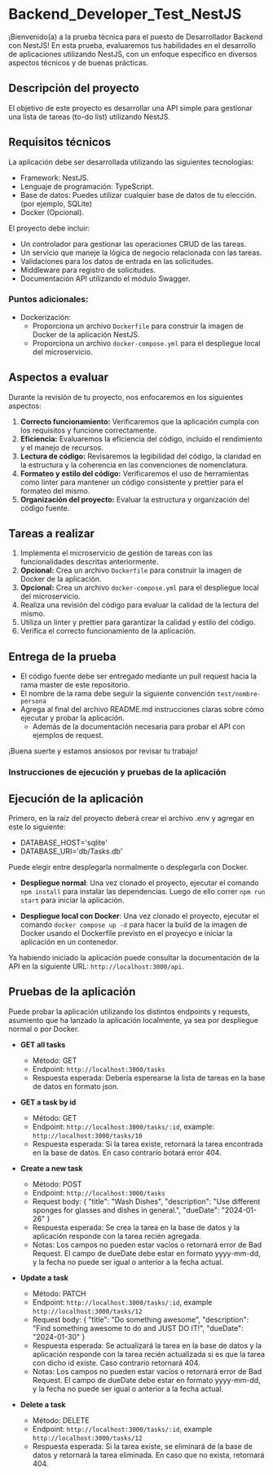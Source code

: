 # Backend_Developer_Test_NestJS

¡Bienvenido(a) a la prueba técnica para el puesto de Desarrollador Backend con NestJS! En esta prueba, evaluaremos tus habilidades en el desarrollo de aplicaciones utilizando NestJS, con un enfoque específico en diversos aspectos técnicos y de buenas prácticas.

## Descripción del proyecto

El objetivo de este proyecto es desarrollar una API simple para gestionar una lista de tareas (to-do list) utilizando NestJS.

## Requisitos técnicos

La aplicación debe ser desarrollada utilizando las siguientes tecnologías:

- Framework: NestJS.
- Lenguaje de programación: TypeScript.
- Base de datos: Puedes utilizar cualquier base de datos de tu elección. (por ejemplo, SQLite)
- Docker (Opcional).

El proyecto debe incluir:

- Un controlador para gestionar las operaciones CRUD de las tareas.
- Un servicio que maneje la lógica de negocio relacionada con las tareas.
- Validaciones para los datos de entrada en las solicitudes.
- Middleware para registro de solicitudes.
- Documentación API utilizando el módulo Swagger.

### Puntos adicionales:

- Dockerización:
  - Proporciona un archivo `Dockerfile` para construir la imagen de Docker de la aplicación NestJS.
  - Proporciona un archivo `docker-compose.yml` para el despliegue local del microservicio.

## Aspectos a evaluar

Durante la revisión de tu proyecto, nos enfocaremos en los siguientes aspectos:

1. **Correcto funcionamiento:** Verificaremos que la aplicación cumpla con los requisitos y funcione correctamente.
2. **Eficiencia:** Evaluaremos la eficiencia del código, incluido el rendimiento y el manejo de recursos.
3. **Lectura de código:** Revisaremos la legibilidad del código, la claridad en la estructura y la coherencia en las convenciones de nomenclatura.
4. **Formateo y estilo del código:** Verificaremos el uso de herramientas como linter para mantener un código consistente y prettier para el formateo del mismo.
5. **Organización del proyecto:** Evaluar la estructura y organización del código fuente.

## Tareas a realizar

1. Implementa el microservicio de gestión de tareas con las funcionalidades descritas anteriormente.
2. **Opcional:** Crea un archivo `Dockerfile` para construir la imagen de Docker de la aplicación.
3. **Opcional:** Crea un archivo `docker-compose.yml` para el despliegue local del microservicio.
4. Realiza una revisión del código para evaluar la calidad de la lectura del mismo.
5. Utiliza un linter y prettier para garantizar la calidad y estilo del código.
6. Verifica el correcto funcionamiento de la aplicación.

## Entrega de la prueba

- El código fuente debe ser entregado mediante un pull request hacia la rama master de este repositorio.
- El nombre de la rama debe seguir la siguiente convención `test/nombre-persona`
- Agrega al final del archivo README.md instrucciones claras sobre cómo ejecutar y probar la aplicación.
  - Además de la documentación necesaria para probar el API con ejemplos de request.

¡Buena suerte y estamos ansiosos por revisar tu trabajo!

### Instrucciones de ejecución y pruebas de la aplicación

## Ejecución de la aplicación

Primero, en la raíz del proyecto deberá crear el archivo .env y agregar en este lo siguiente:

- DATABASE_HOST='sqlite'
- DATABASE_URI='db/Tasks.db'

Puede elegir entre desplegarla normalmente o desplegarla con Docker.

- **Despliegue normal**: Una vez clonado el proyecto, ejecutar el comando `npm install` para instalar las dependencias. Luego de ello correr `npm run start` para iniciar la aplicación.

- **Despliegue local con Docker**: Una vez clonado el proyecto, ejecutar el comando `docker compose up -d` para hacer la build de la imagen de Docker usando el Dockerfile previsto en el proyecyo e iniciar la aplicación en un contenedor.

Ya habiendo iniciado la aplicación puede consultar la documentación de la API en la siguiente URL: `http://localhost:3000/api`.

## Pruebas de la aplicación

Puede probar la aplicación utilizando los distintos endpoints y requests, asumiento que ha lanzado la aplicación localmente, ya sea por despliegue normal o por Docker.

- **GET all tasks**
  - Método: GET
  - Endpoint: `http://localhost:3000/tasks`
  - Respuesta esperada: Debería esperearse la lista de tareas en la base de datos en formato json.
  
- **GET a task by id**
  - Método: GET
  - Endpoint: `http://localhost:3000/tasks/:id`, example: `http://localhost:3000/tasks/10`
  - Respuesta esperada: Si la tarea existe, retornará la tarea encontrada en la base de datos. En caso contrario botará error 404.

- **Create a new task**
  - Método: POST
  - Endpoint: `http://localhost:3000/tasks`
  - Request body:
  {
    "title": "Wash Dishes",
    "description": "Use different sponges for glasses and dishes in general.",
    "dueDate": "2024-01-26"
  }
  - Respuesta esperada: Se crea la tarea en la base de datos y la aplicación responde con la tarea recién agregada.
  - Notas: Los campos no pueden estar vacíos o retornará error de Bad Request. El campo de dueDate debe estar en formato yyyy-mm-dd, y la fecha no puede ser igual o anterior a la fecha actual.

- **Update a task**
  - Método: PATCH
  - Endpoint: `http://localhost:3000/tasks/:id`, example `http://localhost:3000/tasks/12`
  - Request body:
  {
    "title": "Do something awesome",
    "description": "Find something awesome to do and JUST DO IT!",
    "dueDate": "2024-01-30"
  }
  - Respuesta esperada: Se actualizará la tarea en la base de datos y la aplicación responde con la tarea recién actualizada si es que la tarea con dicho id existe. Caso contrario retornará 404.
  - Notas: Los campos no pueden estar vacíos o retornará error de Bad Request. El campo de dueDate debe estar en formato yyyy-mm-dd, y la fecha no puede ser igual o anterior a la fecha actual.

- **Delete a task**
  - Método: DELETE
  - Endpoint: `http://localhost:3000/tasks/:id`, example `http://localhost:3000/tasks/12`
  - Respuesta esperada: Si la tarea existe, se eliminará de la base de datos y retornará la tarea eliminada. En caso que no exista, retornará 404.